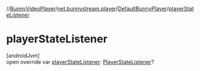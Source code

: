 //[BunnyVideoPlayer](../../../index.md)/[net.bunnystream.player](../index.md)/[DefaultBunnyPlayer](index.md)/[playerStateListener](player-state-listener.md)

# playerStateListener

[androidJvm]\
open override var [playerStateListener](player-state-listener.md): [PlayerStateListener](../-player-state-listener/index.md)?
